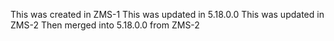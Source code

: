 This was created in ZMS-1
This was updated in 5.18.0.0
This was updated in ZMS-2
Then merged into 5.18.0.0 from ZMS-2